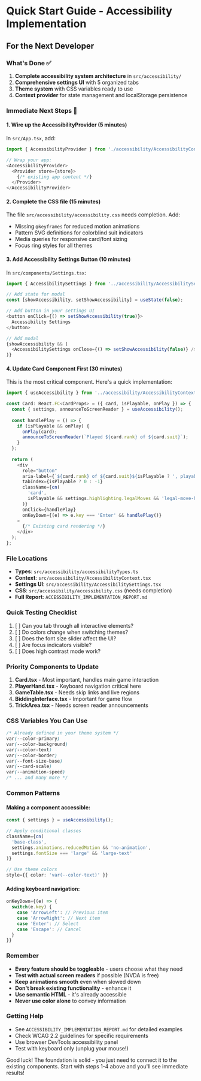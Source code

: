 # Quick Start Guide - Accessibility Implementation

## For the Next Developer

### What's Done ✅

1. **Complete accessibility system architecture** in `src/accessibility/`
2. **Comprehensive settings UI** with 5 organized tabs
3. **Theme system** with CSS variables ready to use
4. **Context provider** for state management and localStorage persistence

### Immediate Next Steps 🚀

#### 1. Wire up the AccessibilityProvider (5 minutes)

In `src/App.tsx`, add:
```typescript
import { AccessibilityProvider } from './accessibility/AccessibilityContext';

// Wrap your app:
<AccessibilityProvider>
  <Provider store={store}>
    {/* existing app content */}
  </Provider>
</AccessibilityProvider>
```

#### 2. Complete the CSS file (15 minutes)

The file `src/accessibility/accessibility.css` needs completion. Add:
- Missing `@keyframes` for reduced motion animations
- Pattern SVG definitions for colorblind suit indicators
- Media queries for responsive card/font sizing
- Focus ring styles for all themes

#### 3. Add Accessibility Settings Button (10 minutes)

In `src/components/Settings.tsx`:
```typescript
import { AccessibilitySettings } from '../accessibility/AccessibilitySettings';

// Add state for modal
const [showAccessibility, setShowAccessibility] = useState(false);

// Add button in your settings UI
<button onClick={() => setShowAccessibility(true)}>
  Accessibility Settings
</button>

// Add modal
{showAccessibility && (
  <AccessibilitySettings onClose={() => setShowAccessibility(false)} />
)}
```

#### 4. Update Card Component First (30 minutes)

This is the most critical component. Here's a quick implementation:

```typescript
import { useAccessibility } from '../accessibility/AccessibilityContext';

const Card: React.FC<CardProps> = ({ card, isPlayable, onPlay }) => {
  const { settings, announceToScreenReader } = useAccessibility();
  
  const handlePlay = () => {
    if (isPlayable && onPlay) {
      onPlay(card);
      announceToScreenReader(`Played ${card.rank} of ${card.suit}`);
    }
  };
  
  return (
    <div
      role="button"
      aria-label={`${card.rank} of ${card.suit}${isPlayable ? ', playable' : ''}`}
      tabIndex={isPlayable ? 0 : -1}
      className={cn(
        'card',
        isPlayable && settings.highlighting.legalMoves && 'legal-move-highlight'
      )}
      onClick={handlePlay}
      onKeyDown={(e) => e.key === 'Enter' && handlePlay()}
    >
      {/* Existing card rendering */}
    </div>
  );
};
```

### File Locations

- **Types**: `src/accessibility/accessibilityTypes.ts`
- **Context**: `src/accessibility/AccessibilityContext.tsx` 
- **Settings UI**: `src/accessibility/AccessibilitySettings.tsx`
- **CSS**: `src/accessibility/accessibility.css` (needs completion)
- **Full Report**: `ACCESSIBILITY_IMPLEMENTATION_REPORT.md`

### Quick Testing Checklist

1. [ ] Can you tab through all interactive elements?
2. [ ] Do colors change when switching themes?
3. [ ] Does the font size slider affect the UI?
4. [ ] Are focus indicators visible?
5. [ ] Does high contrast mode work?

### Priority Components to Update

1. **Card.tsx** - Most important, handles main game interaction
2. **PlayerHand.tsx** - Keyboard navigation critical here
3. **GameTable.tsx** - Needs skip links and live regions
4. **BiddingInterface.tsx** - Important for game flow
5. **TrickArea.tsx** - Needs screen reader announcements

### CSS Variables You Can Use

```css
/* Already defined in your theme system */
var(--color-primary)
var(--color-background)
var(--color-text)
var(--color-border)
var(--font-size-base)
var(--card-scale)
var(--animation-speed)
/* ... and many more */
```

### Common Patterns

#### Making a component accessible:
```typescript
const { settings } = useAccessibility();

// Apply conditional classes
className={cn(
  'base-class',
  settings.animations.reducedMotion && 'no-animation',
  settings.fontSize === 'large' && 'large-text'
)}

// Use theme colors
style={{ color: 'var(--color-text)' }}
```

#### Adding keyboard navigation:
```typescript
onKeyDown={(e) => {
  switch(e.key) {
    case 'ArrowLeft': // Previous item
    case 'ArrowRight': // Next item
    case 'Enter': // Select
    case 'Escape': // Cancel
  }
}}
```

### Remember

- **Every feature should be toggleable** - users choose what they need
- **Test with actual screen readers** if possible (NVDA is free)
- **Keep animations smooth** even when slowed down
- **Don't break existing functionality** - enhance it
- **Use semantic HTML** - it's already accessible
- **Never use color alone** to convey information

### Getting Help

- See `ACCESSIBILITY_IMPLEMENTATION_REPORT.md` for detailed examples
- Check WCAG 2.2 guidelines for specific requirements
- Use browser DevTools accessibility panel
- Test with keyboard only (unplug your mouse!)

Good luck! The foundation is solid - you just need to connect it to the existing components. Start with steps 1-4 above and you'll see immediate results!